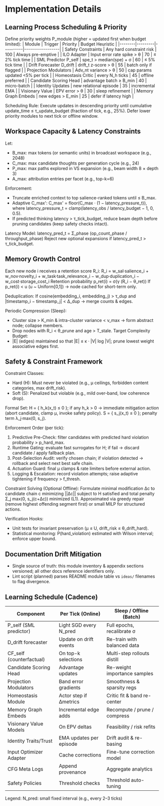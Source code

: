 # Implementation Details

## Learning Process Scheduling & Priority
Define priority weights P_module (higher = updated first when budget limited):
| Module | Trigger | Priority | Budget Heuristic |
|--------|---------|----------|------------------|
| Safety Constraints | Any hard constraint risk | 100 | Always pre-emptive |
| ILO Adapter | Input error rate spike > θ | 70 | ≤ 2% tick time |
| SML Predictor P_self | spe_t > median(spe) + σ | 60 | ≤ 5% tick time |
| Drift Forecaster D_drift | drift_t z-score > θ | 55 | batch only if flagged |
| Projection Modulators | Adv_nt variance > θ | 50 | cap params updated <5% per tick |
| Homeostasis Critic | every N_h ticks | 45 | offline preferred |
| Candidate Scoring Head | advantage batch ≥ B_min | 40 | micro-batch |
| Identity Updates | new relational episode | 35 | incremental EMA |
| Visionary Value | EPV error > θ | 30 | sleep refinement |
| Memory Graph Embeds | new edges > E_min | 25 | defer if latency high |

Scheduling Rule: Execute updates in descending priority until cumulative update_time ≤ τ_update_budget (fraction of tick, e.g., 25%). Defer lower priority modules to next tick or offline window.

## Workspace Capacity & Latency Constraints
Let:
- B_max: max tokens (or semantic units) in broadcast workspace (e.g., 2048)
- C_max: max candidate thoughts per generation cycle (e.g., 24)
- P_max: max paths explored in VS expansion (e.g., beam width 8 × depth 3)
- A_max: attribution entries per facet (e.g., top-k=6)

Enforcement:
- Truncate enriched context to top salience-ranked tokens until ≤ B_max.
- Adaptive C_max': C_max' = floor(C_max · (1 − latency_pressure_t)), where latency_pressure_t = clamp(latency_obs / latency_budget − 1, 0, 0.5).
- If predicted thinking latency > τ_tick_budget, reduce beam depth before pruning candidates (keep safety checks intact).

Latency Model:
latency_pred_t = Σ_phase (op_count_phase / throughput_phase)
Reject new optional expansions if latency_pred_t > τ_tick_budget.

## Memory Growth Control
Each new node i receives a retention score R_i:
R_i = w_sal·salience_i + w_nov·novelty_i + w_task·task_relevance_i − w_dup·duplication_i − w_cost·storage_cost_i
Retention probability p_ret(i) = σ(γ (R_i − θ_ret))
If p_ret(i) < u (u ~ Uniform[0,1]) → node cached for short-term only.

Deduplication:
If cosine(embedding_i, embedding_j) > τ_dup and |timestamp_i − timestamp_j| < Δ_dup → merge counts & edges.

Periodic Compression (Sleep):
- Cluster size > K_min & intra-cluster variance < v_max → form abstract node; collapse members.
- Drop nodes with R_i < θ_prune and age > T_stale.
Target Complexity Budget:
- |E| (edges) maintained so that |E| ≤ κ · |V| log |V|; prune lowest weight associative edges first.

## Safety & Constraint Framework
Constraint Classes:
- Hard (H): Must never be violated (e.g., μ ceilings, forbidden content categories, max drift_risk).
- Soft (S): Penalized but violable (e.g., mild over-band, low coherence drop).

Formal Set:
H = { h_k(x_t) ≤ 0 }; if any h_k > 0 → immediate mitigation action (abort candidate, clamp μ, invoke safety policy).
S = { s_j(x_t) ≤ 0 }; penalty term λ_j·max(0, s_j).

Enforcement Order (per tick):
1. Predictive Pre-Check: filter candidates with predicted hard violation probability > p_hard_max.
2. Runtime Gating: evaluate fast surrogates for H; if fail → discard candidate / apply fallback plan.
3. Post-Selection Audit: verify chosen chain; if violation detected → rollback and select next best safe chain.
4. Actuation Guard: final μ clamps & rate limiters before external action.
5. Logging & Escalation: record violation attempts; raise adaptive tightening if frequency > f_thresh.

Constraint Solving (Optional Offline):
Formulate minimal modification Δc to candidate chain c minimizing ||Δc|| subject to H satisfied and total penalty Σ_j max(0, s_j(c+Δc)) minimized (L1). Approximated via greedy repair (remove highest offending segment first) or small MILP for structured actions.

Verification Hooks:
- Unit tests for invariant preservation (μ ≤ U, drift_risk ≤ θ_drift_hard).
- Statistical monitoring: P(hard_violation) estimated with Wilson interval; enforce upper bound.

## Documentation Drift Mitigation
- Single source of truth: this module inventory & appendix sections versioned; all other docs reference identifiers only.
- Lint script (planned) parses README module table vs `ideas/` filenames to flag divergence.

## Learning Schedule (Cadence)

| Component | Per Tick (Online) | Sleep / Offline (Batch) |
|-----------|-------------------|-------------------------|
| P_self (SML predictor) | Light SGD every N_pred | Full epochs, recalibrate σ |
| D_drift forecaster | Update on drift events | Re-train with balanced data |
| CF_self (counterfactual) | On top-k selections | Multi-step rollouts distill |
| Candidate Scoring Head | Advantage updates | Re-weight importance samples |
| Projection Modulators | Band error gradients | Smoothness & sparsity regs |
| Homeostasis Module | Actor step if Δmetrics | Critic fit & band re-center |
| Memory Graph Embeds | Incremental edge adds | Recompute / prune / compress |
| Visionary Value Models | On EPV deltas | Feasibility / risk refits |
| Identity Traits/Trust | EMA updates per episode | Drift audit & re-basing |
| Input Optimizer Adapter | Cache corrections | Fine-tune correction model |
| CFG Meta Logs | Append provenance | Aggregate analytics |
| Safety Policies | Threshold checks | Threshold auto-tuning |

Legend: N_pred: small fixed interval (e.g., every 2–3 ticks)
